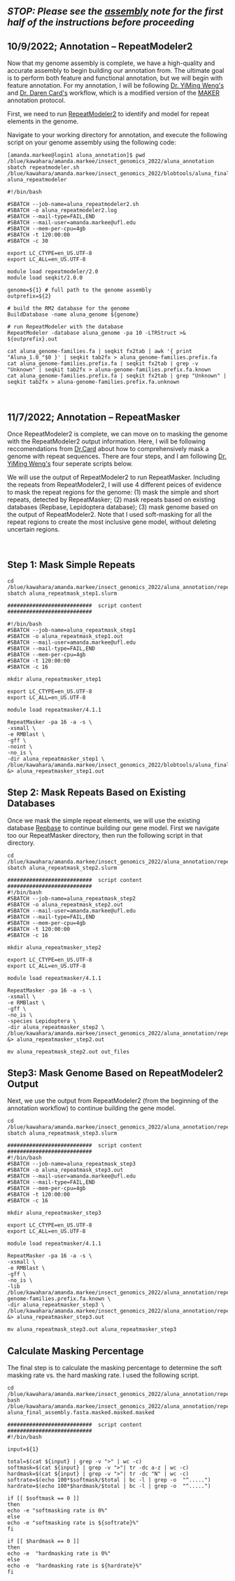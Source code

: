 ## _STOP: Please see the [assembly](https://github.com/amandamarkee/actias-luna-genome/blob/main/assembly-notes-ACTIVE.md) note for the first half of the instructions before proceeding_ ##

## **10/9/2022; Annotation – RepeatModeler2**
Now that my genome assembly is complete, we have a high-quality and accurate assembly to begin building our annotation from. The ultimate goal is to perform both feature and functional annotation, but we will begin with feature annotation. For my annotation, I will be following [Dr. YiMing Weng's](https://github.com/yimingweng/Kely_genome_project/blob/main/note.md#09072022) and [Dr. Daren Card's](https://darencard.net/blog/2022-07-09-genome-repeat-annotation/) workflow, which is a modified version of the [MAKER](https://darencard.net/blog/2017-05-16-maker-genome-annotation/) annotation protocol. 

First, we need to run [RepeatModeler2](https://www.pnas.org/doi/10.1073/pnas.1921046117) to identify and model for repeat elements in the genome.

Navigate to your working directory for annotation, and execute the following script on your genome assembly using the following code:
```
[amanda.markee@login1 aluna_annotation]$ pwd
/blue/kawahara/amanda.markee/insect_genomics_2022/aluna_annotation
sbatch repeatmodeler.sh /blue/kawahara/amanda.markee/insect_genomics_2022/blobtools/aluna_final_assembly.fasta aluna_repeatmodeler
```

```
#!/bin/bash

#SBATCH --job-name=aluna_repeatmodeler2.sh
#SBATCH -o aluna_repeatmodeler2.log
#SBATCH --mail-type=FAIL,END
#SBATCH --mail-user=amanda.markee@ufl.edu
#SBATCH --mem-per-cpu=4gb
#SBATCH -t 120:00:00
#SBATCH -c 30

export LC_CTYPE=en_US.UTF-8
export LC_ALL=en_US.UTF-8

module load repeatmodeler/2.0
module load seqkit/2.0.0

genome=${1} # full path to the genome assembly
outprefix=${2}

# build the RM2 database for the genome
BuildDatabase -name aluna_genome ${genome}

# run RepeatModeler with the database
RepeatModeler -database aluna_genome -pa 10 -LTRStruct >& ${outprefix}.out

cat aluna_genome-families.fa | seqkit fx2tab | awk '{ print "Aluna_1.0_"$0 }' | seqkit tab2fx > aluna_genome-families.prefix.fa
cat aluna_genome-families.prefix.fa | seqkit fx2tab | grep -v "Unknown" | seqkit tab2fx > aluna-genome-families.prefix.fa.known
cat aluna_genome-families.prefix.fa | seqkit fx2tab | grep "Unknown" | seqkit tab2fx > aluna-genome-families.prefix.fa.unknown
```
</br>

## **11/7/2022; Annotation – RepeatMasker**

Once RepeatModeler2 is complete, we can move on to masking the genome with the RepeatModeler2 output information. Here, I will be following reccomendations from [Dr.Card](https://darencard.net/blog/2022-07-09-genome-repeat-annotation/) about how to comprehensively mask a genome with repeat sequences. There are four steps, and I am following [Dr. YiMing Weng's](https://github.com/yimingweng/Kely_genome_project/blob/main/note.md#09072022-1) four seperate scripts below.

We will use the output of RepeatModeler2 to run RepeatMasker. Including the repeats from RepeatModeler2, I will use 4 different peices of evidence to mask the repeat regions for the genome: (1) mask the simple and short repeats, detected by RepeatMasker; (2) mask repeats based on existing databases (Repbase, Lepidoptera database); (3) mask genome based on the output of RepeatModeler2. Note that I used soft-masking for all the repeat regions to create the most inclusive gene model, without deleting uncertain regions.

</br>

## Step 1: Mask Simple Repeats

```
cd /blue/kawahara/amanda.markee/insect_genomics_2022/aluna_annotation/repeat_masker
sbatch aluna_repeatmask_step1.slurm
```
```
###########################  script content  ###########################

#!/bin/bash
#SBATCH --job-name=aluna_repeatmask_step1
#SBATCH -o aluna_repeatmask_step1.out
#SBATCH --mail-user=amanda.markee@ufl.edu
#SBATCH --mail-type=FAIL,END
#SBATCH --mem-per-cpu=4gb
#SBATCH -t 120:00:00
#SBATCH -c 16

mkdir aluna_repeatmasker_step1

export LC_CTYPE=en_US.UTF-8
export LC_ALL=en_US.UTF-8

module load repeatmasker/4.1.1

RepeatMasker -pa 16 -a -s \
-xsmall \
-e RMBlast \
-gff \
-noint \
-no_is \
-dir aluna_repeatmasker_step1 \
/blue/kawahara/amanda.markee/insect_genomics_2022/blobtools/aluna_final_assembly.fasta &> aluna_repeatmasker_step1.out
```

## Step 2: Mask Repeats Based on Existing Databases

Once we mask the simple repeat elements, we will use the existing database [Repbase](https://www.girinst.org/repbase/) to continue building our gene model. First we navigate too our RepeatMasker directory, then run the following script in that directory.

```
cd /blue/kawahara/amanda.markee/insect_genomics_2022/aluna_annotation/repeat_masker
sbatch aluna_repeatmask_step2.slurm
```

```
###########################  script content  ###########################
#!/bin/bash
#SBATCH --job-name=aluna_repeatmask_step2
#SBATCH -o aluna_repeatmask_step2.out
#SBATCH --mail-user=amanda.markee@ufl.edu
#SBATCH --mail-type=FAIL,END
#SBATCH --mem-per-cpu=4gb
#SBATCH -t 120:00:00
#SBATCH -c 16

mkdir aluna_repeatmasker_step2

export LC_CTYPE=en_US.UTF-8
export LC_ALL=en_US.UTF-8

module load repeatmasker/4.1.1

RepeatMasker -pa 16 -a -s \
-xsmall \
-e RMBlast \
-gff \
-no_is \
-species Lepidoptera \
-dir aluna_repeatmasker_step2 \
/blue/kawahara/amanda.markee/insect_genomics_2022/aluna_annotation/repeat_masker/aluna_repeatmasker_step1/aluna_final_assembly.fasta.masked &> aluna_repeatmasker_step2.out

mv aluna_repeatmask_step2.out out_files
```

## Step3: Mask Genome Based on RepeatModeler2 Output

Next, we use the output from RepeatModeler2 (from the beginning of the annotation workflow) to continue building the gene model. 

```
cd /blue/kawahara/amanda.markee/insect_genomics_2022/aluna_annotation/repeat_masker
sbatch aluna_repeatmask_step3.slurm
```

```
###########################  script content  ###########################
#!/bin/bash
#SBATCH --job-name=aluna_repeatmask_step3
#SBATCH -o aluna_repeatmask_step3.out
#SBATCH --mail-user=amanda.markee@ufl.edu
#SBATCH --mail-type=FAIL,END
#SBATCH --mem-per-cpu=4gb
#SBATCH -t 120:00:00
#SBATCH -c 16

mkdir aluna_repeatmasker_step3

export LC_CTYPE=en_US.UTF-8
export LC_ALL=en_US.UTF-8

module load repeatmasker/4.1.1

RepeatMasker -pa 16 -a -s \
-xsmall \
-e RMBlast \
-gff \
-no_is \
-lib /blue/kawahara/amanda.markee/insect_genomics_2022/aluna_annotation/repeat_modeler/aluna-genome-families.prefix.fa.known \
-dir aluna_repeatmasker_step3 \
/blue/kawahara/amanda.markee/insect_genomics_2022/aluna_annotation/repeat_masker/aluna_repeatmasker_step2/aluna_final_assembly.fasta.masked.masked &> aluna_repeatmasker_step3.out

mv aluna_repeatmask_step3.out aluna_repeatmasker_step3
```

## Calculate Masking Percentage
The final step is to calculate the masking percentage to determine the soft masking rate vs. the hard masking rate. I used the following script.

```
cd /blue/kawahara/amanda.markee/insect_genomics_2022/aluna_annotation/repeat_masker/aluna_repeatmasker_step3
bash /blue/kawahara/amanda.markee/insect_genomics_2022/aluna_annotation/repeat_masker/aluna_repeatmasker_step3/maskrate.sh aluna_final_assembly.fasta.masked.masked.masked
```

```
###########################  script content  ###########################
#!/bin/bash

input=${1}

total=$(cat ${input} | grep -v ">" | wc -c)
softmask=$(cat ${input} | grep -v ">"| tr -dc a-z | wc -c)
hardmask=$(cat ${input} | grep -v ">"| tr -dc "N" | wc -c)
softrate=$(echo 100*$softmask/$total | bc -l | grep -o  "^.....")
hardrate=$(echo 100*$hardmask/$total | bc -l | grep -o  "^.....")

if [[ $softmask == 0 ]]
then
echo -e "softmasking rate is 0%"
else
echo -e "softmasking rate is ${softrate}%"
fi

if [[ $hardmask == 0 ]]
then
echo -e  "hardmasking rate is 0%"
else 
echo -e  "hardmasking rate is ${hardrate}%"
fi
```
